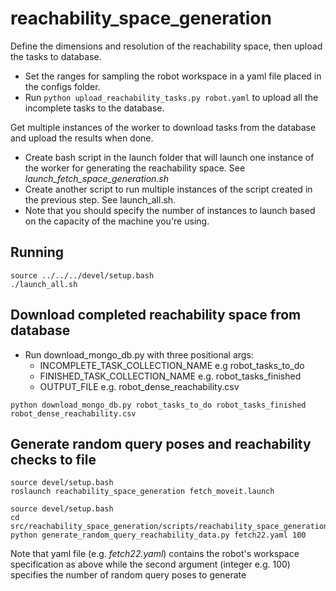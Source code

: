 # reachability_space_generation

Define the dimensions and resolution of the reachability space, then upload the tasks to database.
- Set the ranges for sampling the robot workspace in a yaml file placed in the configs folder.
- Run `python upload_reachability_tasks.py robot.yaml` to upload all the incomplete tasks to the database.

Get multiple instances of the worker to download tasks from the database and upload the results when done.
- Create bash script in the launch folder that will launch one instance of the worker for generating the reachability space. See *launch_fetch_space_generation.sh*
- Create another script to run multiple instances of the script created in the previous step. See launch_all.sh.
- Note that you should specify the number of instances to launch based on the capacity of the machine you're using.

## Running
```
source ../../../devel/setup.bash
./launch_all.sh
```


## Download completed reachability space from database
- Run download_mongo_db.py with three positional args:
    - INCOMPLETE_TASK_COLLECTION_NAME e.g robot_tasks_to_do
    - FINISHED_TASK_COLLECTION_NAME e.g. robot_tasks_finished
    - OUTPUT_FILE e.g. robot_dense_reachability.csv

```
python download_mongo_db.py robot_tasks_to_do robot_tasks_finished robot_dense_reachability.csv
```

## Generate random query poses and reachability checks to file
```
source devel/setup.bash
roslaunch reachability_space_generation fetch_moveit.launch
```
```
source devel/setup.bash
cd src/reachability_space_generation/scripts/reachability_space_generation/
python generate_random_query_reachability_data.py fetch22.yaml 100
```
Note that yaml file (e.g. *fetch22.yaml*) contains the robot's workspace specification as above while the second argument (integer e.g. 100) specifies the number of random query poses to generate
